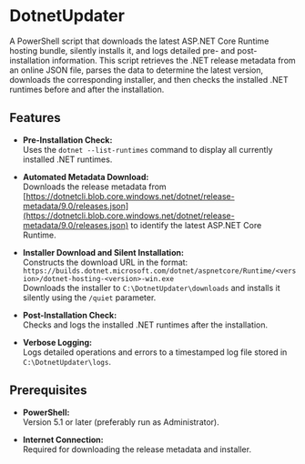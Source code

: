 # DotnetUpdater

A PowerShell script that downloads the latest ASP.NET Core Runtime hosting bundle, silently installs it, and logs detailed pre- and post-installation information. This script retrieves the .NET release metadata from an online JSON file, parses the data to determine the latest version, downloads the corresponding installer, and then checks the installed .NET runtimes before and after the installation.

## Features

- **Pre-Installation Check:**  
  Uses the `dotnet --list-runtimes` command to display all currently installed .NET runtimes.

- **Automated Metadata Download:**  
  Downloads the release metadata from [https://dotnetcli.blob.core.windows.net/dotnet/release-metadata/9.0/releases.json](https://dotnetcli.blob.core.windows.net/dotnet/release-metadata/9.0/releases.json) to identify the latest ASP.NET Core Runtime.

- **Installer Download and Silent Installation:**  
  Constructs the download URL in the format:  
  `https://builds.dotnet.microsoft.com/dotnet/aspnetcore/Runtime/<version>/dotnet-hosting-<version>-win.exe`  
  Downloads the installer to `C:\DotnetUpdater\downloads` and installs it silently using the `/quiet` parameter.

- **Post-Installation Check:**  
  Checks and logs the installed .NET runtimes after the installation.

- **Verbose Logging:**  
  Logs detailed operations and errors to a timestamped log file stored in `C:\DotnetUpdater\logs`.
## Prerequisites

- **PowerShell:**  
  Version 5.1 or later (preferably run as Administrator).

- **Internet Connection:**  
  Required for downloading the release metadata and installer.


